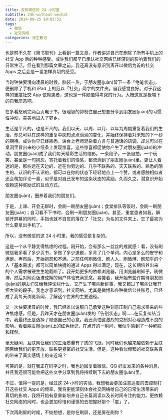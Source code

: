 ```yaml
---
title: 没有微信的 24 小时里
subtitle: 24h-without-wechat
date: 2014-09-25 10:03:52
tags:
  - 微信
  - 社交网络
categories: 浮生散记
---
```

也是前不久在《简书周刊》上看到一篇文章，作者讲述自己在删除了所有手机上的社交 App 后的种种感受。或许我们都早已承认社交网络已经深刻的影响着我们的日常生活，但在看到那篇文章之前，我还真没有意识到离开以微信为首的社交 Apps 之后会是一番怎样真切的感受。

当时钟快要滑向凌晨的时候，脑袋一热，于朋友圈(juàn)留下一条「绝笔状态」，便删除了手机和 iPad 上的冠以「社交」两字的文件夹。自我感觉良好。对于我这样的重度社交 App 依赖患者，这也是一件颇值得考究的行为。大概这就是极端下的自我厌恶吧。

<!-- more -->

在多看怒刷完两百页电子书，很理智的抑制住自己想要分享到朋友圈(juàn)的习惯性冲动，美美地进入了梦乡。

生活是平凡的，也是不凡的。我们以天、以周、以月、以年为周期重复着我们的生活，却总可以在这样的重复中感知点点滴滴的变化，并始终保持着对未知的下一秒的期待。或许你早已经熟悉，讲台上老师混杂着方言与普通话的语调，却总可以在桌洞里冒出来的小纸条上发现惊喜。这些惊喜都促使你产生了对朋友圈(juàn)的冲动。朋友圈(juàn)成了我们每天精彩生活的缩影。一条段子，一张自拍，一个玩笑，甚至是一句抱怨，寄托着我们的情感，都流淌到了朋友圈(juàn)里。更让人着迷的是，那些远在天边的、近在你旁边的、几乎不联系的、天天联系的、熟悉的陌生的、认识的不认识的，都可以在你的状态下轻轻地点上一个赞，或者感触相似者还会稍加评论一番，似乎是对自己发布的这条状态的奖励。久而久之，潜意识开始依赖这种奖励式的互动方式。

朋友圈(juàn)，圈养着我们的朋友们。

于是，上课、开会无聊时，会刷一刷朋友圈(juàn)；食堂排队等饭时，会刷一刷朋友圈(juàn)；自习看不下书时，会刷一刷朋友圈(juàn)。甚至，重度患者如我，解锁开屏幕的同时，手指也就不自觉的落在了「社交」为名的文件夹上，忘了最初为什么要拿出手机了。

所以，没有微信的这 24 小时里，我的感受是复杂的。

这是一个从平静变得焦虑的过程。刚开始，会有那么一丝丝的成就感：看，没有刷微信我多看了多少页书，多做了多少道题，多背了几个单词。内心是多么的安宁和满足。再然后，开始抱怨和不满。之前任何刷微信、刷人人、刷微博、刷知乎的个人「基本需求」都可以简单快捷的通过 Apps 得以满足，现在，这长期培养出来的个人需求被硬生生地截断了。我开始更多的依赖浏览器，用浏览器刷知乎，刷微博，然后对网页版渣成翔的用户体验充满怨念。紧接着，我开始有些许期待朋友圈(juàn)的朋友们又给我评论些什么，又产生了哪些新鲜事，我又错过了哪些让我开怀大笑的段子。我也才意识到，社交网络，尤其是微博和各种微信公共账号，已经成了我每天浏览新闻、了解这个世界的主要途径。

又一次快要凌晨的时候，我已经难以说服自己承受这种刻意压制自己需求带来的些许焦虑感。但是，我昨天才在朋友圈(juàn)发的「告别状态」啊……在反复纠结当中，我最终还是选择了顺遂自己的心意。我还真怕这激烈的克制对心理造成不良的影响。看着朋友圈(juàn)上的红色标记，在点开的一瞬间，我似乎感到了一种解脱和释然。

毫无疑问，互联网让我们的生活质量有了质的飞跃。同时我们也越来越依赖于互联网带给我们的更开放、联系更紧密的社交生活。但是，这种看似频繁的社交联系真的带来了真实感情上的亲近吗？

可笑的是，就在我正在码字之时，我也边回复着微信、QQ 好友发来的各种消息，并且我还很可能会把这些文字分享到我将持续刷下去的朋友圈(juàn)里。

不过，值得一提的是，经过这 24 小时的实验，我想我会更加注意适度的去控制打开这些社交 Apps 的频率，我将更能深刻体会社交网络给自己的日常生活带来的真切的影响，我将开始有意重新培养自己长篇阅读以及长时间专注的能力。更依赖社交网络的同时，也会更加珍惜和谨慎的去把握好那个「度」了。

下次再刷屏的时候，不妨想想，是你在刷屏，还是屏在刷你？
